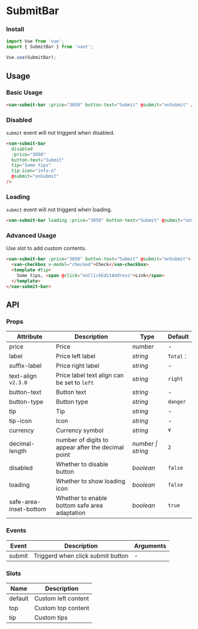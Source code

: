 # SubmitBar

### Install

```js
import Vue from 'vue';
import { SubmitBar } from 'vant';

Vue.use(SubmitBar);
```

## Usage

### Basic Usage

```html
<van-submit-bar :price="3050" button-text="Submit" @submit="onSubmit" />
```

### Disabled

`submit` event will not triggerd when disabled.

```html
<van-submit-bar
  disabled
  :price="3050"
  button-text="Submit"
  tip="Some tips"
  tip-icon="info-o"
  @submit="onSubmit"
/>
```

### Loading

`submit` event will not triggerd when loading.

```html
<van-submit-bar loading :price="3050" button-text="Submit" @submit="onSubmit" />
```

### Advanced Usage

Use slot to add custom contents.

```html
<van-submit-bar :price="3050" button-text="Submit" @submit="onSubmit">
  <van-checkbox v-model="checked">Check</van-checkbox>
  <template #tip>
    Some tips, <span @click="onClickEditAddress">Link</span>
  </template>
</van-submit-bar>
```

## API

### Props

| Attribute | Description | Type | Default |
| --- | --- | --- | --- |
| price | Price | _number_ | - |
| label | Price left label | _string_ | `Total：` |
| suffix-label | Price right label | _string_ | - |
| text-align `v2.3.0` | Price label text align can be set to `left` | _string_ | `right` |
| button-text | Button text | _string_ | - |
| button-type | Button type | _string_ | `danger` |
| tip | Tip | _string_ | - |
| tip-icon | Icon | _string_ | - |
| currency | Currency symbol | _string_ | `¥` |
| decimal-length | number of digits to appear after the decimal point | _number \| string_ | `2` |
| disabled | Whether to disable button | _boolean_ | `false` |
| loading | Whether to show loading icon | _boolean_ | `false` |
| safe-area-inset-bottom | Whether to enable bottom safe area adaptation | _boolean_ | `true` |

### Events

| Event  | Description                       | Arguments |
| ------ | --------------------------------- | --------- |
| submit | Triggerd when click submit button | -         |

### Slots

| Name    | Description         |
| ------- | ------------------- |
| default | Custom left content |
| top     | Custom top content  |
| tip     | Custom tips         |
